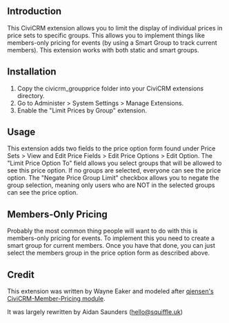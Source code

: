 ## Introduction
This CiviCRM extension allows you to limit the display of individual prices in
price sets to specific groups. This allows you to implement things like
members-only pricing for events (by using a Smart Group to track current
members). This extension works with both static and smart groups.

## Installation
1. Copy the civicrm_groupprice folder into your CiviCRM extensions directory.
2. Go to Administer > System Settings > Manage Extensions.
3. Enable the "Limit Prices by Group" extension.

## Usage
This extension adds two fields to the price option form found under
Price Sets > View and Edit Price Fields > Edit Price Options > Edit
Option. The "Limit Price Option To" field allows you select groups that will
be allowed to see this price option. If no groups are selected, everyone can
see the price option. The "Negate Price Group Limit" checkbox allows you
to negate the group selection, meaning only users who are NOT in the selected
groups can see the price option.

## Members-Only Pricing
Probably the most common thing people will want to do with this is members-only
pricing for events. To implement this you need to create a smart group for
current members. Once you have that done, you can just select the members group
in the price option form as described above.

## Credit
This extension was written by Wayne Eaker and modeled after
[qjensen's CiviCRM-Member-Pricing module](https://github.com/qjensen/CiviCRM-Member-Pricing).

It was largely rewritten by Aidan Saunders (hello@squiffle.uk)
